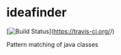 # ideafinder
[![Build Status](https://travis-ci.org/tmaitz/ideafinder.svg?branch=master)](https://travis-ci.org/<github username>/<repo name>)

Pattern matching of java classes
